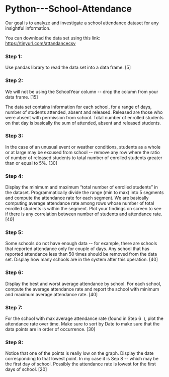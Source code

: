 # Python---School-Attendance
Our goal is to analyze and investigate a school attendance dataset for any insightful information.  
 
You can download the data set using this link: https://tinyurl.com/attandancecsv 

### Step 1:
 Use pandas library to read the data set into a data frame. [5] 
 
### Step 2:
 We will not be using the SchoolYear column -- drop the column from your data frame. [15] 
 
The data set contains information for each school, for a range of days, number of students attended, absent and released. Released are those who were absent with permission from school. Total number of enrolled students on that day is basically the sum of attended, absent and released students.  

### Step 3: 
 In the case of an unusual event or weather conditions, students as a whole or at large may be excused from school -- remove any row where the ratio of number of released students to total number of enrolled students greater than or equal to 5%. [30] 
 
### Step 4: 
 Display the minimum and maximum “total number of enrolled students” in the dataset. Programmatically divide the range (min to max) into 5 segments and compute the attendance rate for each segment. We are basically computing average attendance rate among rows whose number of total enrolled students is within the segment. Plot your findings on screen to see if there is any correlation between number of students and attendance rate. [40] 
 
### Step 5: 
 Some schools do not have enough data -- for example, there are schools that reported attendance only for couple of days. Any school that has reported attendance less than 50 times should be removed from the data set. Display how many schools are in the system after this operation. [40] 
 
### Step 6: 
 Display the best and worst average attendance by school. For each school, compute the average attendance rate and report the school with minimum and maximum average attendance rate. [40] 
 
### Step 7: 
 For the school with max average attendance rate (found in ​Step 6 ​ ), plot the attendance rate over time. Make sure to sort by Date to make sure that the data points are in order of occurrence. [30] 
 
### Step 8: 
 Notice that one of the points is really low on the graph. Display the date corresponding to that lowest point. In my case it is Sep 8 -- which may be the first day of school. Possibly the attendance rate is lowest for the first days of school. [20] 
